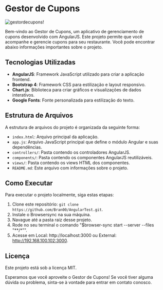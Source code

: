 # Gestor de Cupons

![gestordecupons!](./assets/video.gif)

Bem-vindo ao Gestor de Cupons, um aplicativo de gerenciamento de cupons desenvolvido com AngularJS. Este projeto permite que você acompanhe e gerencie cupons para seu restaurante. Você pode encontrar abaixo informações importantes sobre o projeto.

## Tecnologias Utilizadas

- **AngularJS**: Framework JavaScript utilizado para criar a aplicação frontend.
- **Bootstrap 4**: Framework CSS para estilização e layout responsivo.
- **Chart.js**: Biblioteca para criar gráficos e visualizações de dados interativos.
- **Google Fonts**: Fonte personalizada para estilização do texto.

## Estrutura de Arquivos

A estrutura de arquivos do projeto é organizada da seguinte forma:

- `index.html`: Arquivo principal da aplicação.
- `app.js`: Arquivo JavaScript principal que define o módulo Angular e suas dependências.
- `controllers/`: Pasta contendo os controladores AngularJS.
- `components/`: Pasta contendo os componentes AngularJS reutilizáveis.
- `views/`: Pasta contendo os views HTML dos componentes.
- `README.md`: Este arquivo com informações sobre o projeto.

## Como Executar

Para executar o projeto localmente, siga estas etapas:

1. Clone este repositório: `git clone https://github.com/Bran00/AngularTest.git`.
2. Instale o Browsersync na sua máquina.
3. Navague até a pasta raiz desse projeto.
4. Rode no seu terminal o comando "$browser-sync start --server --files "**/*"".
5. Acesse em Local: http://localhost:3000 ou External: http://192.168.100.102:3000.

## Licença

Este projeto está sob a licença MIT.

Esperamos que você aproveite o Gestor de Cupons! Se você tiver alguma dúvida ou problema, sinta-se à vontade para entrar em contato conosco.
